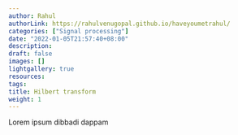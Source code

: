 ```yaml
---
author: Rahul
authorLink: https://rahulvenugopal.github.io/haveyoumetrahul/
categories: ["Signal processing"]
date: "2022-01-05T21:57:40+08:00"
description: 
draft: false
images: []
lightgallery: true
resources:
tags:
title: Hilbert transform
weight: 1
---
```


Lorem ipsum dibbadi dappam